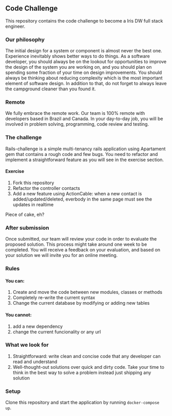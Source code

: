 ## Code Challenge

This repository contains the code challenge to become a Iris DW full stack engineer.

### Our philosophy

The initial design for a system or component is almost never the best one. Experience inevitably shows better ways to do things. As a software developer, you should always be on the lookout for opportunities to improve the design of the system you are working on, and you should plan on spending some fraction of your time on design improvements. You should always be thinking about reducing complexity which is the most important element of software design. In addition to that, do not forget to always leave the campground cleaner than you found it.

### Remote

We fully embrace the remote work. Our team is 100% remote with developers based in Brazil and Canada. 
In your day-to-day job, you will be involved in problem solving, programming, code review and testing. 

### The challenge

Rails-challenge is a simple multi-tenancy rails application using Apartament gem that contains a rough code and few bugs. You need to refactor and implement a straightforward feature as you will see in the exercise section.

#### Exercise

1. Fork this repository
2. Refactor the controller contacts
3. Add a new feature using ActionCable: when a new contact is added/updated/deleted, everbody in the same page must see the updates in realtime

Piece of cake, eh?

### After submission

Once submitted, our team will review your code in order to evaluate the proposed solution. This process might take around one week to be completed. You will receive a feedback on your evaluation, and based on your solution we will invite you for an online meeting.

### Rules

#### You can:

1. Create and move the code between new modules, classes or methods
2. Completely re-write the current syntax
3. Change the current database by modifying or adding new tables


#### You cannot:

1. add a new dependency
3. change the current funcionality or any url


### What we look for

1. Straightforward: write clean and concise code that any developer can read and understand
2. Well-thought-out solutions over quick and dirty code. Take your time to think in the best way to solve a problem instead just shipping any solution


### Setup

Clone this repository and start the application by running `docker-compose up`.
